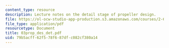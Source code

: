 ```yaml
---
content_type: resource
description: Lecture notes on the detail stage of propeller design.
file: https://ol-ocw-studio-app-production.s3.amazonaws.com/courses/2-611-marine-power-and-propulsion-fall-2006/79b5acff62f578f687dfc082cf380a14_03prop_des_det.pdf
file_type: application/pdf
resourcetype: Document
title: 03prop_des_det.pdf
uid: 79b5acff-62f5-78f6-87df-c082cf380a14
---
```

